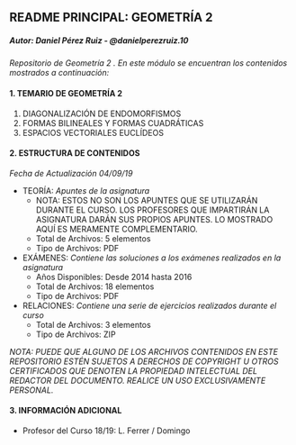 ## README PRINCIPAL: GEOMETRÍA 2

##### Autor: *Daniel Pérez Ruiz - @danielperezruiz.10*

*Repositorio de Geometría 2 . En este módulo se encuentran los contenidos mostrados a continuación:*

#### 1. TEMARIO DE GEOMETRÍA 2

1. DIAGONALIZACIÓN DE ENDOMORFISMOS
2. FORMAS BILINEALES Y FORMAS CUADRÁTICAS
3. ESPACIOS VECTORIALES EUCLÍDEOS

#### 2. ESTRUCTURA DE CONTENIDOS

*Fecha de Actualización 04/09/19*

* TEORÍA: *Apuntes de la asignatura*
  * NOTA: ESTOS NO SON LOS APUNTES QUE SE UTILIZARÁN DURANTE EL CURSO. LOS PROFESORES QUE IMPARTIRÁN LA ASIGNATURA DARÁN SUS PROPIOS APUNTES. LO MOSTRADO AQUÍ ES MERAMENTE COMPLEMENTARIO.
  * Total de Archivos: 5 elementos
  * Tipo de Archivos: PDF
* EXÁMENES: *Contiene las soluciones a los exámenes realizados en la asignatura*
  * Años Disponibles:  Desde 2014 hasta 2016
  * Total de Archivos: 18 elementos
  * Tipo de Archivos: PDF
* RELACIONES: *Contiene una serie de ejercicios realizados durante el curso*
  * Total de Archivos: 3 elementos
  * Tipo de Archivos: ZIP

*NOTA: PUEDE QUE ALGUNO DE LOS ARCHIVOS CONTENIDOS EN ESTE REPOSITORIO ESTÉN SUJETOS A DERECHOS DE COPYRIGHT U OTROS CERTIFICADOS QUE DENOTEN LA PROPIEDAD INTELECTUAL DEL REDACTOR DEL DOCUMENTO. REALICE UN USO EXCLUSIVAMENTE PERSONAL.*

#### 3. INFORMACIÓN ADICIONAL

* Profesor del Curso 18/19: L. Ferrer / Domingo